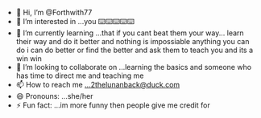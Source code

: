 - 👋 Hi, I’m @Forthwith77
- 👀 I’m interested in ...you ⌨️⌨️⌨️⌨️⌨️
- 🌱 I’m currently learning ...that if you cant beat them your way... learn their way and do it better and nothing is impossiable  anything you can do i can do better or find the better and ask them to teach you and its a win win 
- 💞️ I’m looking to collaborate on ...learning the basics and someone who has time to direct me and teaching me
- 📫 How to reach me ...2thelunanback@duck.com
- 😄 Pronouns: ...she/her
- ⚡ Fun fact: ...im more funny then people give me credit for 

<!---
Forthwith77/Forthwith77 is a ✨ special ✨ repository because its `README.md` (this file) appears on your GitHub profile.
You can click the Preview link to take a look at your changes.
--->
